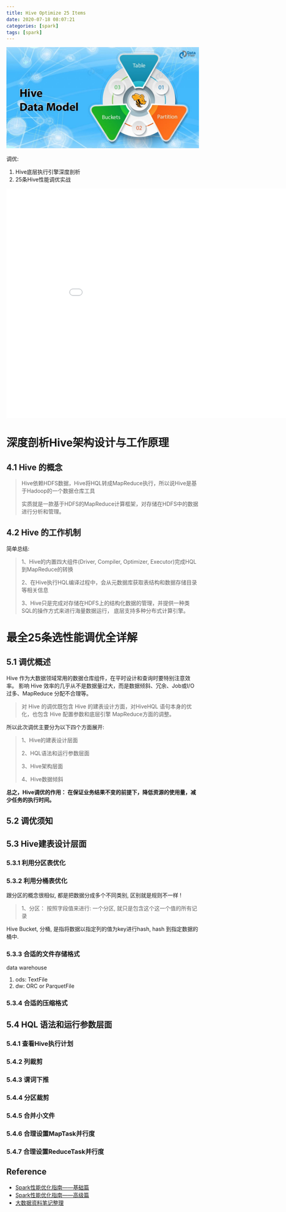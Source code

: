 ```yaml
---
title: Hive Optimize 25 Items
date: 2020-07-18 08:07:21
categories: [spark]
tags: [spark]
---
```


<img src="/images/hadoop/Hive-Data-Model-Optimization.jpg" width="550" alt="" />

<!-- more -->

调优:

1. Hive底层执行引擎深度剖析
2. 25条Hive性能调优实战


<center><embed src="/images/hadoop/奈学大数据公开课-Hive调优-正课文档.pdf" width="930" height="600"></center>

# 深度剖析Hive架构设计与工作原理

## 4.1 Hive 的概念

> Hive依赖HDFS数据，Hive将HQL转成MapReduce执行，所以说Hive是基于Hadoop的一个数据仓库工具
> 
> 实质就是一款基于HDFS的MapReduce计算框架，对存储在HDFS中的数据进行分析和管理。

## 4.2 Hive 的工作机制

简单总结:

> 1、Hive的内置四大组件(Driver, Compiler, Optimizer, Executor)完成HQL到MapReduce的转换
> 
> 2、在Hive执行HQL编译过程中，会从元数据库获取表结构和数据存储目录等相关信息 
> 
> 3、Hive只是完成对存储在HDFS上的结构化数据的管理，并提供一种类SQL的操作方式来进行海量数据运行， 底层支持多种分布式计算引擎。

# 最全25条选性能调优全详解

## 5.1 调优概述

Hive 作为大数据领域常用的数据仓库组件，在平时设计和查询时要特别注意效率。
影响 Hive 效率的几乎从不是数据量过大，而是数据倾斜、冗余、Job或I/O过多、MapReduce 分配不合理等。

> 对 Hive 的调优既包含 Hive 的建表设计方面，对HiveHQL 语句本身的优化，也包含 Hive 配置参数和底层引擎 MapReduce方面的调整。

所以此次调优主要分为以下四个方面展开:

> 1、Hive的建表设计层面 
> 
> 2、HQL语法和运行参数层面 
> 
> 3、Hive架构层面 
> 
> 4、Hive数据倾斜

**总之，Hive调优的作用： 在保证业务结果不变的前提下，降低资源的使用量，减少任务的执行时间。**

## 5.2 调优须知

## 5.3 Hive建表设计层面

### 5.3.1 利用分区表优化

### 5.3.2 利用分桶表优化

跟分区的概念很相似, 都是把数据分成多个不同类别, 区别就是规则不一样 !

> 1、分区： 按照字段值来进行: 一个分区, 就只是包含这个这一个值的所有记录

Hive Bucket, 分桶, 是指将数据以指定列的值为key进行hash, hash 到指定数据的桶中.

### 5.3.3 合适的文件存储格式

data warehouse

1. ods: TextFile
2. dw: ORC or ParquetFile

### 5.3.4 合适的压缩格式

## 5.4 HQL 语法和运行参数层面

### 5.4.1 查看Hive执行计划

### 5.4.2 列裁剪

### 5.4.3 谓词下推

### 5.4.4 分区裁剪

### 5.4.5 合并小文件

### 5.4.6 合理设置MapTask并行度

### 5.4.7 合理设置ReduceTask并行度

## Reference


- [Spark性能优化指南——基础篇](https://tech.meituan.com/2016/04/29/spark-tuning-basic.html)
- [Spark性能优化指南——高级篇](https://tech.meituan.com/2016/05/12/spark-tuning-pro.html)
- [大数据资料笔记整理](https://blog.csdn.net/huang66666666/category_9399107.html)
